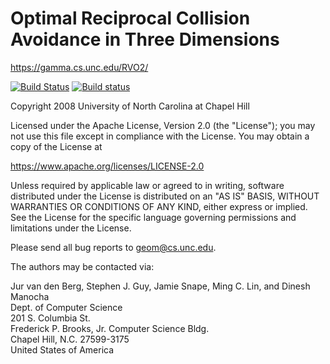 Optimal Reciprocal Collision Avoidance in Three Dimensions
==========================================================

<https://gamma.cs.unc.edu/RVO2/>

[![Build Status](https://travis-ci.org/snape/RVO2-3D.png?branch=master)](https://travis-ci.org/snape/RVO2-3D)
[![Build status](https://ci.appveyor.com/api/projects/status/ov8ec3igv588wpx7/branch/master?svg=true)](https://ci.appveyor.com/project/snape/rvo2-3d)

Copyright 2008 University of North Carolina at Chapel Hill

Licensed under the Apache License, Version 2.0 (the "License");
you may not use this file except in compliance with the License.
You may obtain a copy of the License at

<https://www.apache.org/licenses/LICENSE-2.0>

Unless required by applicable law or agreed to in writing, software
distributed under the License is distributed on an "AS IS" BASIS,
WITHOUT WARRANTIES OR CONDITIONS OF ANY KIND, either express or implied.
See the License for the specific language governing permissions and
limitations under the License.

Please send all bug reports to [geom@cs.unc.edu](mailto:geom@cs.unc.edu).

The authors may be contacted via:

Jur van den Berg, Stephen J. Guy, Jamie Snape, Ming C. Lin, and Dinesh Manocha  
Dept. of Computer Science  
201 S. Columbia St.  
Frederick P. Brooks, Jr. Computer Science Bldg.  
Chapel Hill, N.C. 27599-3175  
United States of America
